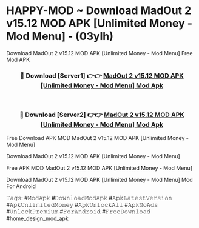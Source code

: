 # HAPPY-MOD ~ Download MadOut 2 v15.12 MOD APK [Unlimited Money - Mod Menu] - (03ylh)
Download MadOut 2 v15.12 MOD APK [Unlimited Money - Mod Menu] Free Mod APK

<div align="center">
<h3>🔴 Download [Server1] 👉👉 <a href="https://apk-comot.site?title=MadOut_2_v15.12_MOD_APK_[Unlimited_Money_-_Mod_Menu]">MadOut 2 v15.12 MOD APK [Unlimited Money - Mod Menu] Mod Apk</a></h3><br>

<h3>🔴 Download [Server2] 👉👉 <a href="https://apk-comot.site?title=MadOut_2_v15.12_MOD_APK_[Unlimited_Money_-_Mod_Menu]">MadOut 2 v15.12 MOD APK [Unlimited Money - Mod Menu] Mod Apk</a></h3>
</div>


Free Download APK MOD MadOut 2 v15.12 MOD APK [Unlimited Money - Mod Menu]

Download MadOut 2 v15.12 MOD APK [Unlimited Money - Mod Menu] 

Free APK MOD MadOut 2 v15.12 MOD APK [Unlimited Money - Mod Menu] 

Download MadOut 2 v15.12 MOD APK [Unlimited Money - Mod Menu] Mod For Android

𝚃𝚊𝚐𝚜: #𝙼𝚘𝚍𝙰𝚙𝚔 #𝙳𝚘𝚠𝚗𝚕𝚘𝚊𝚍𝙼𝚘𝚍𝙰𝚙𝚔 #𝙰𝚙𝚔𝙻𝚊𝚝𝚎𝚜𝚝𝚅𝚎𝚛𝚜𝚒𝚘𝚗 #𝙰𝚙𝚔𝚄𝚗𝚕𝚒𝚖𝚒𝚝𝚎𝚍𝙼𝚘𝚗𝚎𝚢 #𝙰𝚙𝚔𝚄𝚗𝚕𝚘𝚌𝚔𝙰𝚕𝚕 #𝙰𝚙𝚔𝙽𝚘𝙰𝚍𝚜 #𝚄𝚗𝚕𝚘𝚌𝚔𝙿𝚛𝚎𝚖𝚒𝚞𝚖 #𝙵𝚘𝚛𝙰𝚗𝚍𝚛𝚘𝚒𝚍 #𝙵𝚛𝚎𝚎𝙳𝚘𝚠𝚗𝚕𝚘𝚊𝚍 #home_design_mod_apk